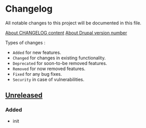 # Changelog
All notable changes to this project will be documented in this file.

[About CHANGELOG content](https://keepachangelog.com/)
[About Drupal version number](https://www.drupal.org/docs/8/understanding-drupal-8/understanding-drupal-version-numbers/what-do-version-numbers-mean-on)

Types of changes :
- `Added` for new features.
- `Changed` for changes in existing functionality.
- `Deprecated` for soon-to-be removed features.
- `Removed` for now removed features.
- `Fixed` for any bug fixes.
- `Security` in case of vulnerabilities.

## [Unreleased]
### Added
- init

[Unreleased]: https://git.drupal.org/project/readme_help/compare/1.x...HEAD
[1.0]: https://git.drupal.org/project/readme_help/tree/1.0
